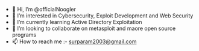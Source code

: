 - 👋 Hi, I’m @officialNoogler
- 👀 I’m interested in Cybersecurity, Exploit Development and Web Security
- 🌱 I’m currently learning Active Directory Exploitation
- 💞️ I’m looking to collaborate on metasploit and maore open source programs
- 📫 How to reach me :- surparam2003@gmail.com

<!---
officialNoogler/officialNoogler is a ✨ special ✨ repository because its `README.md` (this file) appears on your GitHub profile.
You can click the Preview link to take a look at your changes.
--->
